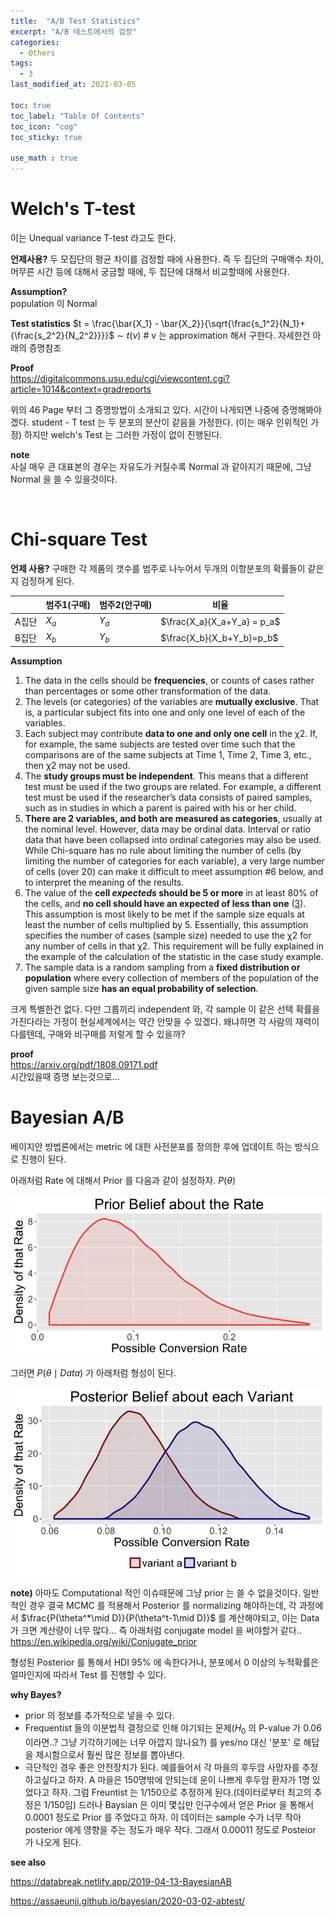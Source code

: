 ```yaml
---
title:  "A/B Test Statistics"
excerpt: "A/B 테스트에서의 검정"
categories:
  - Others
tags:
  - 3
last_modified_at: 2021-03-05

toc: true
toc_label: "Table Of Contents"
toc_icon: "cog"
toc_sticky: true

use_math : true
---
```


# Welch's T-test

이는 Unequal variance T-test 라고도 한다. 

**언제사용?** 
두 모집단의 평균 차이를 검정할 때에 사용한다. 즉 두 집단의 구매액수 차이, 머무른 시간 등에 대해서 궁금할 때에, 두 집단에 대해서 비교할때에 사용한다.

**Assumption?**<br>
population 이 Normal 

**Test statistics**
$t = \frac{\bar{X_1} - \bar{X_2}}{\sqrt{\frac{s_1^2}{N_1}+{\frac{s_2^2}{N_2^2}}}}$ $\sim$ $t(v)$  # v 는 approximation 해서 구한다. 자세한건 아래의 증명참조

**Proof**<br>
<https://digitalcommons.usu.edu/cgi/viewcontent.cgi?article=1014&context=gradreports>

위의 46 Page 부터 그 증명방법이 소개되고 있다. 시간이 나게되면 나중에 증명해봐야겠다. 
student - T test 는 두 분포의 분산이 같음을 가정한다. (이는 매우 인위적인 가정) 
하지만 welch's Test 는 그러한 가정이 없이 진행된다.

**note**<br>
사실 매우 큰 대표본의 경우는 자유도가 커질수록 Normal 과 같아지기 때문에, 그냥 Normal 을 쓸 수 있을것이다. 

<br>

# Chi-square Test

**언제 사용?**
구매한 각 제품의 갯수를 범주로 나누어서 두개의 이항분포의 확률들이 같은지 검정하게 된다. 

|       | 범주1(구매) | 범주2(안구매) | 비율                        |
| ----- | ----------- | ------------- | --------------------------- |
| A집단 | $X_a$       | $Y_a$         | $\frac{X_a}{X_a+Y_a} = p_a$ |
| B집단 | $X_b$       | $Y_b$         | $\frac{X_b}{X_b+Y_b}=p_b$   |

**Assumption**

1. The data in the cells should be **frequencies**, or counts of cases rather than percentages or some other transformation of the data.
2. The levels (or categories) of the variables are **mutually exclusive**. That is, a particular subject fits into one and only one level of each of the variables.
3. Each subject may contribute **data to one and only one cell** in the χ2. If, for example, the same subjects are tested over time such that the comparisons are of the same subjects at Time 1, Time 2, Time 3, etc., then χ2 may not be used.
4. The **study groups must be independent**. This means that a different test must be used if the two groups are related. For example, a different test must be used if the researcher’s data consists of paired samples, such as in studies in which a parent is paired with his or her child.
5. **There are 2 variables, and both are measured as categories**, usually at the nominal level. However, data may be ordinal data. Interval or ratio data that have been collapsed into ordinal categories may also be used. While Chi-square has no rule about limiting the number of cells (by limiting the number of categories for each variable), a very large number of cells (over 20) can make it difficult to meet assumption #6 below, and to interpret the meaning of the results.
6. The value of the **cell *expecteds* should be 5 or more** in at least 80% of the cells, and **no cell should have an expected of less than one** ([3](https://www.ncbi.nlm.nih.gov/pmc/articles/PMC3900058/#b3-biochem-med-23-2-143-3)). This assumption is most likely to be met if the sample size equals at least the number of cells multiplied by 5. Essentially, this assumption specifies the number of cases (sample size) needed to use the χ2 for any number of cells in that χ2. This requirement will be fully explained in the example of the calculation of the statistic in the case study example.
7. The sample data is a random sampling from a **fixed distribution or population** where every collection of members of the population of the given sample size **has an equal probability of selection**. 

크게 특별한건 없다. 다만 그룹끼리 independent 와, 각 sample 이 같은 선택 확률을 가진다라는 가정이 현실세계에서는 약간 안맞을 수 있겠다. 왜냐하면 각 사람의 재력이 다를텐데, 구매와 비구매를 저렇게 할 수 있을까? 

**proof**<br>
<https://arxiv.org/pdf/1808.09171.pdf><br>
시간있을때 증명 보는것으로... 



# Bayesian A/B

베이지안 방법론에서는 metric 에 대한 사전분포를 정의한 후에 업데이트 하는 방식으로 진행이 된다.

아래처럼 Rate 에 대해서 Prior 를 다음과 같이 설정하자. $P(\theta)$

![png](/assets/images/{Others}/8_1.png)	

그러면 $P(\theta\mid Data)$ 가 아래처럼 형성이 된다. 

![png](/assets/images/{Others}/8_2.png)

**note)** 아마도 Computational 적인 이슈때문에 그냥 prior 는 쓸 수 없을것이다. 일반적인 경우 결국 MCMC 를 적용해서 Posterior 를 normalizing 해야하는데, 각 과정에서 $\frac{P(\theta^*\mid D)}{P(\theta^t-1\mid D)}$ 를 계산해야되고, 이는 Data 가 크면 계산량이 너무 많다... 즉 아래처럼 conjugate model 을 써야할거 같다..  <https://en.wikipedia.org/wiki/Conjugate_prior>

형성된 Posterior 를 통해서 HDI 95% 에 속한다거나, 분포에서 0 이상의 누적확률은 얼마인지에 따라서 Test 를 진행할 수 있다.

**why Bayes?**

- prior 의 정보를 추가적으로 넣을 수 있다. 
- Frequentist 들의 이분법적 결정으로 인해 야기되는 문제($H_0$ 의 P-value 가 0.06이라면..?  그냥 기각하기에는 너무 아깝지 않나요?) 를 yes/no 대신 '분포' 로 해답을 제시함으로서 훨씬 많은 정보를 뽑아낸다.
- 극단적인 경우 좋은 안전장치가 된다. 예를들어서 각 마을의 후두암 사망자를 추정하고싶다고 하자. A 마을은 150명밖에 안되는데 운이 나쁘게 후두암 환자가 1명 있었다고 하자. 그럼 Freuntist 는 1/150으로 추정하게 된다.(데이터로부터 최고의 추정은 1/150임) 드러나 Baysian 은 이미 몇십만 인구수에서 얻은 Prior 을 통해서 0.0001 정도로 Prior 를 주었다고 하자. 이 데이터는 sample 수가 너무 작아 posterior 에게 영향을 주는 정도가 매우 작다. 그래서 0.00011 정도로 Posteior 가 나오게 된다.

**see also**

<https://databreak.netlify.app/2019-04-13-BayesianAB>

<https://assaeunji.github.io/bayesian/2020-03-02-abtest/>

